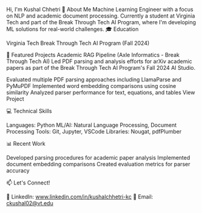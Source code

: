 Hi, I'm Kushal Chhetri 👋
About Me
Machine Learning Engineer with a focus on NLP and academic document processing. Currently a student at Virginia Tech and part of the Break Through Tech AI Program, where I'm developing ML solutions for real-world challenges.
🎓 Education

Virginia Tech
Break Through Tech AI Program (Fall 2024)

🚀 Featured Projects
Academic RAG Pipeline (Axle Informatics - Break Through Tech AI)
Led PDF parsing and analysis efforts for arXiv academic papers as part of the Break Through Tech AI Program's Fall 2024 AI Studio.

Evaluated multiple PDF parsing approaches including LlamaParse and PyMuPDF
Implemented word embedding comparisons using cosine similarity
Analyzed parser performance for text, equations, and tables
View Project

💻 Technical Skills

Languages: Python
ML/AI: Natural Language Processing, Document Processing
Tools: Git, Jupyter, VSCode
Libraries: Nougat, pdfPlumber

📊 Recent Work

Developed parsing procedures for academic paper analysis
Implemented document embedding comparisons
Created evaluation metrics for parser accuracy

📫 Let's Connect!

💼 LinkedIn: www.linkedin.com/in/kushalchhetri-kc
📧 Email: ckushal02@vt.edu
